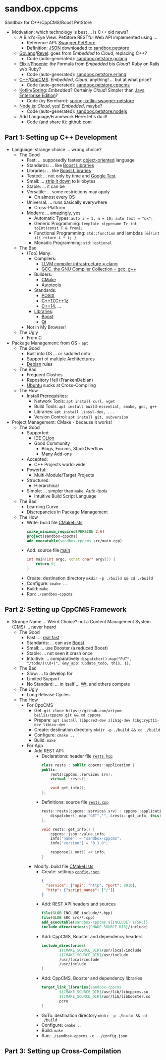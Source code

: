 # sandbox.cppcms

Sandbox for C++/CppCMS/Boost PetStore

- Motivation: which technology is best ... is C++ old news?
    - A Bird's-Eye View: PetStore RESTful Web API implemented using ...
        - Reference API: [Swagger PetStore](http://petstore.swagger.io/)
        - Definition: [JSON](https://editor.swagger.io/) downloaded to [sandbox.petstore](https://github.com/kjwenger/sandbox.petstore/README.md)
    - [GoLang](https://golang.org/)/[Revel](https://revel.github.io/): goes from _Embedded_ to _Cloud_, replacing C++?
        - Code (auto-generated): [sandbox.petstore.golang](https://github.com/kjwenger/sandbox.petstore.golang/README.md)
    - [Elixir](https://elixir-lang.org/)/[Phoenix](http://phoenixframework.org/): *the* Formula from _Embedded_ bis _Cloud_? Ruby on Rails w/o Ruby?
        - Code (auto-generated): [sandbox.petstore.erlang](https://github.com/kjwenger/sandbox.petstore.erlang/README.md)
    - [C++](http://www.stroustrup.com/4th.html)/[CppCMS](http://cppcms.com/wikipp/en/page/main): _Embedded_, _Cloud_, anything! ... but at what price?
        - Code (auto-generated): [sandbox.petstore.cppcms](https://github.com/kjwenger/sandbox.petstore.cppcms/README.md)
    - [Kotlin](https://kotlinlang.org/)/[Spring](https://spring.io/): _Embedded_? Certainly _Cloud_! Simpler than [Java Enterprise Edition](http://www.oracle.com/technetwork/java/javaee/overview/index.html)?
        - Code (by Bernhard): [spring-kotlin-swagger-petstore](https://github.com/hubuu/spring-kotlin-swagger-petstore)
    - [Node.js](https://nodejs.org/en/): _Cloud_, yes! _Embedded_, maybe?
        - Code (auto-generated): [sandbox.petstore.nodejs](https://github.com/kjwenger/sandbox.petstore.nodejs/README.md)
    - Add Language/Framework Here: let's do it!
        - Code (and share it): [github.com](https://github.com)

## Part 1: Setting up C++ Development

- Language: strange choice ... wrong choice?
    - The Good
        - Fast: ... supposedly fastest [object-oriented](https://en.wikipedia.org/wiki/Object-oriented_programming) language
        - Standards: ... like [Boost Libraries](http://www.boost.org/)
        - Libraries: ... like [Boost Libraries](http://www.boost.org/)
        - Tested: ... not only by time and [Google Test](https://github.com/google/googletest/blob/master/README.md10)
        - Small: ... [strip it down](http://ptspts.blogspot.de/2013/12/how-to-make-smaller-c-and-c-binaries.html) to kilobytes
        - Stable: ... it can be
        - Versatile: ... some restrictions may apply
            - On almost every OS
        - Universal: ... runs basically everywhere
            -  Cross-Platform
        - Modern: ... amazingly, yes
            - Automatic Types: `auto i = 1, n = 10; auto text = "ok";`
            - Generic Programming: `template <typename T> int toInt(const T & from);`
            - Functional Programming: `std::function` and lambdas `[&](int i){ return i * i; }`
            - Monadic Programming: `std::optional`
    - The Bad
        - (Too) Many:
            - Compilers:
                - [LLVM compiler infrastructure = clang](https://clang.llvm.org/)
                - [GCC, the GNU Compiler Collection = gcc, g++](https://gcc.gnu.org/)
            - Builders:
                - [CMake](https://cmake.org/)
                - [Autotools](https://www.gnu.org/software/automake/manual/automake.html)
            - Standards:
                - [POSIX](http://standards.ieee.org/develop/wg/POSIX.html)
                - [C++17,C++1z](https://en.wikipedia.org/wiki/C%2B%2B17)
                - [C++14](https://en.wikipedia.org/wiki/C%2B%2B14), ...
            - [Libraries](http://en.cppreference.com/w/cpp/links/libs):
                - [Boost](http://www.boost.org/)
                - [Qt](https://www.qt.io/)
        - Not in My Browser!
    - The Ugly
        - From C
- Package Management: from OS - `apt`
    - The Good
        - Built into OS ... or saddled onto
        - Support of multiple Architectures
        - [Debian](https://www.debian.org/) rules
    - The Bad
        - Frequent Clashes
        - Repository Hell (FrankenDebian)
        - [Ubuntu](https://www.ubuntu.com/) sucks at Cross-Compiling
    - The How
        - Install Prerequisites:
            - Network Tools: `apt install curl, wget`
            - Build Tools: `apt install build-essential, cmake, gcc, g++`
            - Libraries: `apt install libssl-dev, ...`
            - Version Control: `apt install git, subversion`
- Project Management: CMake - because it works!
    - The Good
        - Supported:
            - IDE [CLion](https://www.jetbrains.com/clion/specials/clion/clion.html?gclid=EAIaIQobChMI95v5srXc1QIVRjwbCh0FdwfBEAAYASAAEgJ-CPD_BwE&gclsrc=aw.ds.ds&dclid=CJ2pu7S13NUCFcelUQod1n4G_Q)
            - Good Community
                - Blogs, Forums, StackOverflow
                - Many Add-ons
        - Accepted:
            - C++ Projects world-wide
        - Powerful:
            - Multi-Module/Target Projects
        - Structured:
            - Hierarchical
        - Simple: ... simpler than `make`, _Auto-tools_
            - Intuitive Build Script Language
    - The Bad
        - Learning Curve
        - Discrepancies in Package Management
    - The How
        - Write: build file [CMakeLists](./CMakeLists.txt)
            ```cmake
            cmake_minimum_required(VERSION 2.6)
            project(sandbox-cppcms)
            add_executable(sandbox-cppcms src/main.cpp)
            ```
        - Add: source file [main](./src/main.cpp)
            ```cpp
            int main(int argc, const char* argv[]) {
                return 0;
            }
            ```
        - Create: destination directory `mkdir -p ./build && cd ./build`
        - Configure: `cmake ..`
        - Build: `make`
        - Run: `./sandbox-cppcms`

## Part 2: Setting up CppCMS Framework

- Strange Name ... Weird Choice? not a Content Management System (CMS) ... never heard
    - The Good
        - Fast: ... [real fast](http://cppcms.com/wikipp/en/page/benchmarks_all)
        - Standards: ... can use [Boost](http://www.boost.org/)
        - Small: ... use Booster (a reduced Boost)
        - Stable: ... not seen it crash once
        - Intuitive: ... comparatively `dispatcher().map("PUT", "/todo/(\\d+)", &my_app::update_todo, this, 1);`
    - The Bad
        - Slow: ... to develop for
        - Limited Support
        - No Standard: ... in itself ... [Wt](https://www.webtoolkit.eu/wt), and others compete
    - The Ugly
        - Long Release Cycles:
    - The How
        - For CppCMS
            - Get: `git clone https://github.com/artyom-beilis/cppcms.git && cd cppcms`
            - Prepare: `apt install libpcre3-dev zlib1g-dev libgcrypt11-dev libicu-dev`
            - Create: destination directory `mkdir -p ./build && cd ./build`
            - Configure: `cmake ..`
            - Build: `make`
        - For App
            - Add REST API:
                - Declarations: header file [`rests.hpp`](./include/rests.hpp)
                    ```cpp
                    class rests : public cppcms::application {
                    public:
                        rests(cppcms::service& srv);
                        virtual ~rests();
                    
                        void get_info();
                    };    
                    ```
                - Definitions: source file  [`rests.cpp`](./include/rests.cpp)
                    ```cpp
                    rests::rests(cppcms::service& srv) : cppcms::application(srv) {
                        dispatcher().map("GET","", &rests::get_info, this);
                    };
                    
                    void rests::get_info() {
                        cppcms::json::value info;
                        info["name"] = "sandbox-cppcms";
                        info["version"] = "0.1.0";
                    
                        response().out() << info;
                    }    
                    ```
            - Modify: build file [CMakeLists](./CMakeLists.txt)
                - Create: settings [`config.json`](./config.json)
                    ```json
                    {
                      "service": {"api": "http", "port": 8910},
                      "http": {"script_names": ["/"]}
                    }
                    ```
                - Add: REST API headers and sources
                    ```cmake
                    file(GLOB INCLUDE include/*.hpp)
                    file(GLOB SRC src/*.cpp)
                    add_executable(sandbox-cppcms ${INCLUDE} ${SRC})
                    include_directories(${CMAKE_SOURCE_DIR}/include)
                    ```
                - Add: CppCMS, Booster and dependency headers
                    ```cmake
                    include_directories(
                            ${CMAKE_SOURCE_DIR}/usr/local/include
                            ${CMAKE_SOURCE_DIR}/usr/include
                            /usr/local/include
                            /usr/include
                    )
                    ```
                - Add: CppCMS, Booster and dependency libraries
                    ```cmake
                    target_link_libraries(sandbox-cppcms
                            ${CMAKE_SOURCE_DIR}/usr/lib/libcppcms.so
                            ${CMAKE_SOURCE_DIR}/usr/lib/libbooster.so
                            pcre
                    )
                    ```
                - GoTo: destination directory `mkdir -p ./build && cd ./build`
                - Configure: `cmake ..`
                - Build: `make`
                - Run: `./sandbox-cppcms -c ../config.json`

## Part 3: Setting up Cross-Compilation
